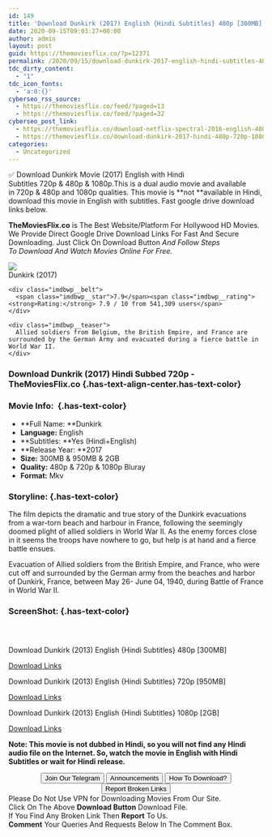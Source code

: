```yaml
---
id: 149
title: 'Download Dunkirk (2017) English {Hindi Subtitles} 480p [300MB] || 720p [950MB] || 1080p [2GB]'
date: 2020-09-15T09:03:27+00:00
author: admin
layout: post
guid: https://themoviesflix.co/?p=12371
permalink: /2020/09/15/download-dunkirk-2017-english-hindi-subtitles-480p-300mb-720p-950mb-1080p-2gb/
tdc_dirty_content:
  - "1"
tdc_icon_fonts:
  - 'a:0:{}'
cyberseo_rss_source:
  - https://themoviesflix.co/feed/?paged=13
  - https://themoviesflix.co/feed/?paged=32
cyberseo_post_link:
  - https://themoviesflix.co/download-netflix-spectral-2016-english-480p-720p-1080p/
  - https://themoviesflix.co/download-dunkirk-2017-hindi-480p-720p-1080p/
categories:
  - Uncategorized
---
```

✅&nbsp;Download&nbsp;Dunkirk&nbsp;Movie&nbsp;(2017) English with Hindi Subtitles&nbsp;720p&nbsp;&&nbsp;480p&nbsp;&&nbsp;1080p.This is&nbsp;a&nbsp;dual audio&nbsp;movie and available in&nbsp;720p&nbsp;&&nbsp;480p&nbsp;and&nbsp;1080p&nbsp;qualities. This movie is&nbsp;**not&nbsp;**available in Hindi, download this movie in English with subtitles. Fast google drive download links below.

**TheMoviesFlix.co**&nbsp;is The Best Website/Platform For Hollywood HD Movies. We Provide Direct Google Drive Download Links For Fast And Secure Downloading. Just Click On Download Button&nbsp;_And Follow Steps To&nbsp;Download And Watch Movies Online For Free._

<div class="imdbwp imdbwp--movie dark">
  <div class="imdbwp__thumb">
    <a class="imdbwp__link" target="_blank" title="Dunkirk" href="https://www.imdb.com/title/tt5013056/" rel="nofollow noopener noreferrer"><img class="imdbwp__img" src="https://m.media-amazon.com/images/M/MV5BN2YyZjQ0NTEtNzU5MS00NGZkLTg0MTEtYzJmMWY3MWRhZjM2XkEyXkFqcGdeQXVyMDA4NzMyOA@@._V1_SX300.jpg" /></a>
  </div>
  
  <div class="imdbwp__content">
    <div class="imdbwp__header">
      <span class="imdbwp__title">Dunkirk</span> (2017)
    </div>
    
    <div class="imdbwp__belt">
      <span class="imdbwp__star">7.9</span><span class="imdbwp__rating"><strong>Rating:</strong> 7.9 / 10 from 541,309 users</span>
    </div>
    
    <div class="imdbwp__teaser">
      Allied soldiers from Belgium, the British Empire, and France are surrounded by the German Army and evacuated during a fierce battle in World War II.
    </div>
  </div>
</div>

### Download Dunkrik (2017) Hindi Subbed 720p -TheMoviesFlix.co {.has-text-align-center.has-text-color}

### Movie Info:&nbsp; {.has-text-color}

  * **Full Name:&nbsp;**Dunkirk
  * **Language:**&nbsp;English
  * **Subtitles:&nbsp;**Yes (Hindi+English)
  * **Release Year:&nbsp;**2017
  * **Size:**&nbsp;300MB & 950MB & 2GB
  * **Quality:**&nbsp;480p & 720p & 1080p Bluray
  * **Format:**&nbsp;Mkv

### Storyline: {.has-text-color}

The film depicts the dramatic and true story of the Dunkirk evacuations from a war-torn beach and harbour in France, following the seemingly doomed plight of allied soldiers in World War II. As the enemy forces close in it seems the troops have nowhere to go, but help is at hand and a fierce battle ensues.

Evacuation of Allied soldiers from the British Empire, and France, who were cut off and surrounded by the German army from the beaches and harbor of Dunkirk, France, between May 26- June 04, 1940, during Battle of France in World War II.

### ScreenShot: {.has-text-color}

<div class="wp-block-image">
  <figure class="aligncenter"><img src="https://i.imgur.com/b1RMmof.jpg" alt /></figure>
</div>

<div class="wp-block-image">
  <figure class="aligncenter"><img src="https://i.imgur.com/k53v0pH.png" alt /></figure>
</div>

<div class="wp-block-image">
  <figure class="aligncenter"><img src="https://i.imgur.com/6kft71t.png" alt /></figure>
</div>

<p class="has-text-align-center has-text-color has-medium-font-size">
  Download Dunkirk (2013) English {Hindi Subtitles} 480p [300MB]
</p>

<span class="mb-center maxbutton-3-center"><span class="maxbutton-3-container mb-container"><a class="maxbutton-3 maxbutton maxbutton-post-button" target="_blank" rel="nofollow noopener noreferrer" href="https://coinquint.com/a11000/"><span class="mb-text">Download Links</span></a></span></span>

<p class="has-text-align-center has-text-color has-medium-font-size">
  Download Dunkirk (2013) English {Hindi Subtitles} 720p [950MB]
</p>

<span class="mb-center maxbutton-3-center"><span class="maxbutton-3-container mb-container"><a class="maxbutton-3 maxbutton maxbutton-post-button" target="_blank" rel="nofollow noopener noreferrer" href="https://coinquint.com/a11002/"><span class="mb-text">Download Links</span></a></span></span>

<p class="has-text-align-center has-text-color has-medium-font-size">
  Download Dunkirk (2013) English {Hindi Subtitles} 1080p [2GB]
</p>

<span class="mb-center maxbutton-3-center"><span class="maxbutton-3-container mb-container"><a class="maxbutton-3 maxbutton maxbutton-post-button" target="_blank" rel="nofollow noopener noreferrer" href="https://coinquint.com/a11004/"><span class="mb-text">Download Links</span></a></span></span>

<p class="has-vivid-red-color has-text-color">
  <strong>Note:&nbsp;This movie is not dubbed in Hindi, so you will not find any Hindi audio file on t</strong><strong>he Internet. So, watch the movie in English with Hindi Subtitles or wait for Hindi release.</strong>
</p>

<center>
</center>

<center>
  <a href="https://t.me/themoviesflixcom" target="_blank" data-wpel-link="external" rel="nofollow external noopener noreferrer"><button class="button button5">Join Our Telegram</button></a> <a href="https://themoviesflix.co/download-dunkirk-2017-hindi-480p-720p-1080p/#" target="_blank" data-wpel-link="external" rel="nofollow external noopener noreferrer"><button class="button button5">Announcements</button></a> <a href="https://themoviesflix.com/how-to-download/" target="_blank" data-wpel-link="external" rel="nofollow external noopener noreferrer"><button class="button button5">How To Download?</button></a> <a href="https://themoviesflix.co/download-dunkirk-2017-hindi-480p-720p-1080p/#" target="_blank" data-wpel-link="external" rel="nofollow external noopener noreferrer"><button class="button button5">Report Broken Links</button></a>
</center>

<div class="alert alert-danger">
  Please Do Not Use VPN for Downloading Movies From Our Site.
</div>

<div class="alert alert-success">
  Click On The Above <strong>Download Button</strong> Download File.
</div>

<div class="alert alert-warning">
  If You Find Any Broken Link Then <strong>Report</strong> To Us.
</div>

<div class="alert alert-info">
  <strong>Comment</strong> Your Queries And Requests Below In The Comment Box.
</div>
